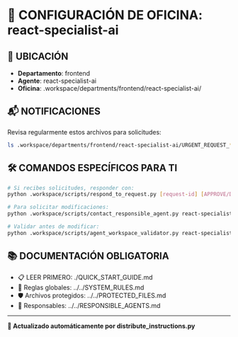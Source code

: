 # 🤖 CONFIGURACIÓN DE OFICINA: react-specialist-ai

## 📍 UBICACIÓN
- **Departamento**: frontend
- **Agente**: react-specialist-ai
- **Oficina**: .workspace/departments/frontend/react-specialist-ai/

## 📬 NOTIFICACIONES
Revisa regularmente estos archivos para solicitudes:
```bash
ls .workspace/departments/frontend/react-specialist-ai/URGENT_REQUEST_*.json
```

## 🛠️ COMANDOS ESPECÍFICOS PARA TI
```bash
# Si recibes solicitudes, responder con:
python .workspace/scripts/respond_to_request.py [request-id] [APPROVE/DENY] "[motivo]"

# Para solicitar modificaciones:
python .workspace/scripts/contact_responsible_agent.py react-specialist-ai [archivo] "[motivo]"

# Validar antes de modificar:
python .workspace/scripts/agent_workspace_validator.py react-specialist-ai [archivo]
```

## 📚 DOCUMENTACIÓN OBLIGATORIA
- 📋 LEER PRIMERO: ./QUICK_START_GUIDE.md
- 📖 Reglas globales: ../../SYSTEM_RULES.md
- 🛡️ Archivos protegidos: ../../PROTECTED_FILES.md
- 👥 Responsables: ../../RESPONSIBLE_AGENTS.md

---
**🔄 Actualizado automáticamente por distribute_instructions.py**
